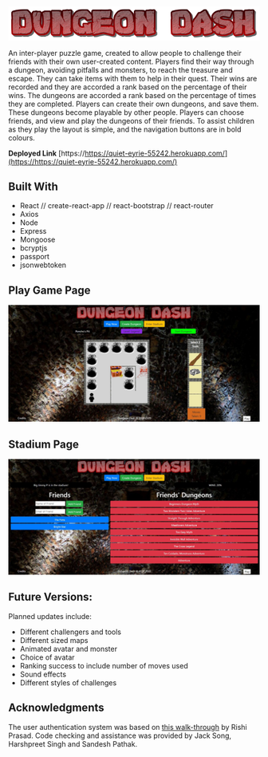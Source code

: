 ![Dungeon Dash](https://github.com/JEQP/Dungeon-Dash/blob/master/DDlogo.png)

An inter-player puzzle game, created to allow people to challenge their friends with their own user-created content. Players find their way through a dungeon, avoiding pitfalls and monsters, to reach the treasure and escape. They can take items with them to help in their quest. Their wins are recorded and they are accorded a rank based on the percentage of their wins. The dungeons are accorded a rank based on the percentage of times they are completed. Players can create their own dungeons, and save them. These dungeons become playable by other people. Players can choose friends, and view and play the dungeons of their friends. To assist children as they play the layout is simple, and the navigation buttons are in bold colours.

**Deployed Link** [https://https://quiet-eyrie-55242.herokuapp.com/](https://https://quiet-eyrie-55242.herokuapp.com/)

## Built With
- React // create-react-app // react-bootstrap // react-router
- Axios
- Node
- Express
- Mongoose
- bcryptjs
- passport
- jsonwebtoken

## Play Game Page
![Play Game](https://github.com/JEQP/Dungeon-Dash/blob/master/readmeimage01.jpg)

## Stadium Page
![Stadium](https://github.com/JEQP/Dungeon-Dash/blob/master/readmeimage02.jpg)

## Future Versions: 
Planned updates include: 
- Different challengers and tools
- Different sized maps
- Animated avatar and monster
- Choice of avatar
- Ranking success to include number of moves used
- Sound effects
- Different styles of challenges

## Acknowledgments
The user authentication system was based on [this walk-through](https://blog.bitsrc.io/build-a-login-auth-app-with-mern-stack-part-1-c405048e3669) by Rishi Prasad. Code checking and assistance was provided by Jack Song, Harshpreet Singh and Sandesh Pathak.
